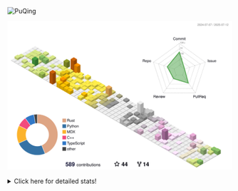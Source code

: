 ![PuQing](https://user-images.githubusercontent.com/27223114/171565019-9a56fae6-b08b-421f-99db-7e830da42371.png)

![](./profile-3d-contrib/profile-season-animate.svg)

<details>
<summary>Click here for detailed stats!</summary>

<!--START_SECTION:waka-->
![Lines of code](https://img.shields.io/badge/From%20Hello%20World%20I%27ve%20Written-2.3%20million%20lines%20of%20code-blue)

**🐱 My GitHub Data** 

> 📦 449.0 kB Used in GitHub's Storage 
 > 
> 🏆 257 Contributions in the Year 2025
 > 
> 🚫 Not Opted to Hire
 > 
> 📜 40 Public Repositories 
 > 
> 🔑 34 Private Repositories 
 > 
**I'm an Early 🐤** 

```text
🌞 Morning                843 commits         ██░░░░░░░░░░░░░░░░░░░░░░░   09.86 % 
🌆 Daytime                3675 commits        ███████████░░░░░░░░░░░░░░   43.00 % 
🌃 Evening                1944 commits        ██████░░░░░░░░░░░░░░░░░░░   22.75 % 
🌙 Night                  2084 commits        ██████░░░░░░░░░░░░░░░░░░░   24.39 % 
```


📊 **This Week I Spent My Time On** 

```text
💬 Programming Languages: 
Surfing                  17 hrs 28 mins      ███████████░░░░░░░░░░░░░░   42.19 % 
Chat                     10 hrs 33 mins      ██████░░░░░░░░░░░░░░░░░░░   25.49 % 
Python                   5 hrs 48 mins       ████░░░░░░░░░░░░░░░░░░░░░   14.05 % 
Swift                    3 hrs 49 mins       ██░░░░░░░░░░░░░░░░░░░░░░░   09.22 % 
ShellSession             2 hrs 6 mins        █░░░░░░░░░░░░░░░░░░░░░░░░   05.09 % 

🔥 Editors: 
Arc                      17 hrs 28 mins      ███████████░░░░░░░░░░░░░░   42.19 % 
WeChat                   9 hrs 26 mins       ██████░░░░░░░░░░░░░░░░░░░   22.82 % 
VS Code                  6 hrs 34 mins       ████░░░░░░░░░░░░░░░░░░░░░   15.88 % 
Xcode                    3 hrs 56 mins       ██░░░░░░░░░░░░░░░░░░░░░░░   09.53 % 
Ghostty                  2 hrs 8 mins        █░░░░░░░░░░░░░░░░░░░░░░░░   05.16 % 

💻 Operating System: 
Mac                      35 hrs              █████████████████████░░░░   84.53 % 
WSL                      3 hrs 49 mins       ██░░░░░░░░░░░░░░░░░░░░░░░   09.25 % 
Linux                    2 hrs 34 mins       ██░░░░░░░░░░░░░░░░░░░░░░░   06.22 % 
```


<!--END_SECTION:waka-->
</details>
